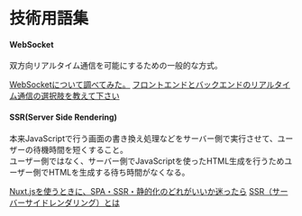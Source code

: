 # 技術用語集

#### WebSocket
双方向リアルタイム通信を可能にするための一般的な方式。  

[WebSocketについて調べてみた。](https://qiita.com/south37/items/6f92d4268fe676347160)
[フロントエンドとバックエンドのリアルタイム通信の選択肢を教えて下さい](https://qiita.com/suin/items/00dee8bac706a6d66862)

#### SSR(Server Side Rendering)
本来JavaScriptで行う画面の書き換え処理などをサーバー側で実行させて、ユーザーの待機時間を短くすること。  
ユーザー側ではなく、サーバー側でJavaScriptを使ったHTML生成を行うためユーザー側でHTMLを生成する待ち時間がなくなる。  

[Nuxt.jsを使うときに、SPA・SSR・静的化のどれがいいか迷ったら](https://qiita.com/nishinoshake/items/f42e2f03663b00b5886d)
[SSR（サーバーサイドレンダリング）とは](https://qiita.com/negi524/items/40166176a8fb7186c9b2)




